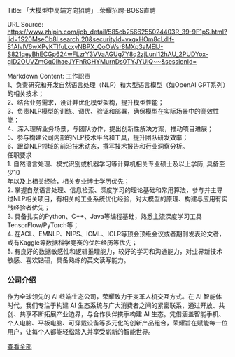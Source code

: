 Title: 「大模型中高端方向招聘」_荣耀招聘-BOSS直聘

URL Source: https://www.zhipin.com/job_detail/585cb2566255024403R_39-9F1pS.html?lid=1S20MseCb8l.search.20&securityId=vxqxHOm8cLdlf-81AlvlV6wXPyKTlfuLcxyNBPX_QoOWsr8MXp3aMEIJ-S821qeyBhECGp624wFLzrY3VVaAGUg7Y8q2zjLunI12hAU_2PUDYox-gID2OUVZmGq0IhaeJYFhRGHYMurnDs0TYJYUiQ~~&sessionId=

Markdown Content:
工作职责  
1、负责研究和开发自然语言处理（NLP）和大型语言模型（如OpenAI GPT系列）的相关技术；  
2、结合业务需求，设计并优化模型架构，提升模型性能；  
3、负责NLP模型的训练、调优、验证和部署，确保模型在实际场景中的高效性能；  
4、深入理解业务场景，与团队协作，提出创新性解决方案，推动项目进展；  
5、参与构建公司内部的NLP技术平台和工具，提升团队研发效率；  
6、跟踪NLP领域的前沿技术动态，撰写技术报告和行业洞察分析。  
任职要求  
1\. 自然语言处理、模式识别或机器学习等计算机相关专业硕士及以上学历, 具备至少10  
年以及上相关经验，相关专业博士学历优先；  
2\. 掌握自然语言处理、信息检索、深度学习的理论基础和常用算法，参与并主导过NLP相关项目，有相关的工业系统优化经验，对大模型的原理、构建与应用有实战经验者优先；  
3\. 具备扎实的Python、C++、Java等编程基础，熟悉主流深度学习工具TensorFlow/PyTorch等；  
4\. 在ACL、EMNLP、NIPS、ICML、ICLR等顶会顶级会议或者期刊发表论文者，或有Kaggle等数据科学竞赛的优胜经历等优先；  
5\. 有良好的数据敏感性和逻辑推理能力，较好的学习和沟通能力，对业界新技术敏感、喜欢钻研，具备熟练的英文读写能力。

### 公司介绍

作为全球领先的 AI 终端生态公司，荣耀致力于变革人机交互方式。在 AI 智能体时代，我们专注于构建 AI 生态系统与广大消费者之间的紧密联系，通过开放、共创、共享不断拓展产业边界，与合作伙伴携手构建 AI 生态。凭借涵盖智能手机、个人电脑、平板电脑、可穿戴设备等多元化的创新产品组合，荣耀旨在赋能每一位用户，让每个人都能轻松踏入并享受崭新的智能世界。

[查看全部](https://www.zhipin.com/gongsi/39a50c1b8a5244f033173tW5EQ~~.html)
